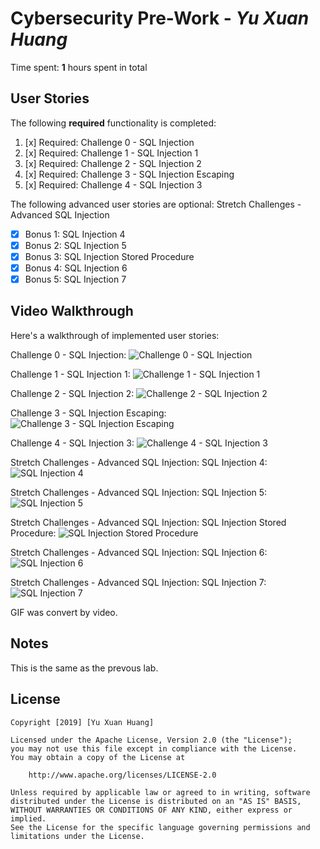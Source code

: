 # Cybersecurity Pre-Work - *Yu Xuan Huang* 

Time spent: **1** hours spent in total 

## User Stories

The following **required** functionality is completed:


1. [x]  Required: Challenge 0 - SQL Injection
2. [x]  Required: Challenge 1 - SQL Injection 1
3. [x]  Required: Challenge 2 - SQL Injection 2
4. [x]  Required: Challenge 3 - SQL Injection Escaping
5. [x]  Required: Challenge 4 - SQL Injection 3

The following advanced user stories are optional: Stretch Challenges - Advanced SQL Injection

* [x]  Bonus 1: SQL Injection 4
* [x]  Bonus 2: SQL Injection 5
* [x]  Bonus 3: SQL Injection Stored Procedure
* [x]  Bonus 4: SQL Injection 6
* [x]  Bonus 5: SQL Injection 7

## Video Walkthrough

Here's a walkthrough of implemented user stories:

Challenge 0 - SQL Injection:
<img src='1.gif' title='Challenge 0 - SQL Injection' width='' alt='Challenge 0 - SQL Injection' />

Challenge 1 - SQL Injection 1:
<img src='2.gif' title='Challenge 1 - SQL Injection 1' width='' alt='Challenge 1 - SQL Injection 1' />

Challenge 2 - SQL Injection 2:
<img src='3.gif' title='Challenge 2 - SQL Injection 2' width='' alt='Challenge 2 - SQL Injection 2' />

Challenge 3 - SQL Injection Escaping:
<img src='4.gif' title='Challenge 3 - SQL Injection Escaping' width='' alt='Challenge 3 - SQL Injection Escaping' />

Challenge 4 - SQL Injection 3:
<img src='5.gif' title='Challenge 4 - SQL Injection 3' width='' alt='Challenge 4 - SQL Injection 3' />

Stretch Challenges - Advanced SQL Injection: SQL Injection 4:
<img src='6.gif' title='SQL Injection 4' width='' alt='SQL Injection 4' />

Stretch Challenges - Advanced SQL Injection: SQL Injection 5:
<img src='7.gif' title='SQL Injection 5' width='' alt='SQL Injection 5' />

Stretch Challenges - Advanced SQL Injection: SQL Injection Stored Procedure:
<img src='8.gif' title='SQL Injection Stored Procedure' width='' alt='SQL Injection Stored Procedure' />

Stretch Challenges - Advanced SQL Injection: SQL Injection 6:
<img src='9.gif' title='SQL Injection 6' width='' alt='SQL Injection 6' />

Stretch Challenges - Advanced SQL Injection: SQL Injection 7:
<img src='10.gif' title='SQL Injection 7' width='' alt='SQL Injection 7' />


GIF was convert by video.

## Notes

This is the same as the prevous lab.

## License

    Copyright [2019] [Yu Xuan Huang]

    Licensed under the Apache License, Version 2.0 (the "License");
    you may not use this file except in compliance with the License.
    You may obtain a copy of the License at

        http://www.apache.org/licenses/LICENSE-2.0

    Unless required by applicable law or agreed to in writing, software
    distributed under the License is distributed on an "AS IS" BASIS,
    WITHOUT WARRANTIES OR CONDITIONS OF ANY KIND, either express or implied.
    See the License for the specific language governing permissions and
    limitations under the License.
